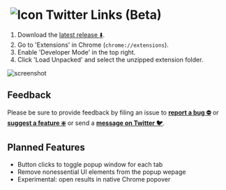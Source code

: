 # &nbsp;![Icon](https://raw.githubusercontent.com/round/Twitter-Links-beta/master/icon32.png) Twitter Links (Beta)

1. Download the [latest release ⬇️](https://github.com/round/Twitter-Links-beta/releases/latest).
2. Go to 'Extensions' in Chrome (`chrome://extensions`).
3. Enable 'Developer Mode' in the top right.
4. Click 'Load Unpacked' and select the unzipped extension folder.

![screenshot](https://camo.githubusercontent.com/edc65aa854e00ac2021a8bda200bc7b606a6ed14/68747470733a2f2f692e696d6775722e636f6d2f786463686451612e706e67)

## Feedback

Please be sure to provide feedback by filing an issue to **[report a bug ⛔️](https://github.com/round/Twitter-Links-beta/issues/new?labels=⛔%EF%B8%8Fbug&template=bug.md)** or **[suggest a feature ❇️](https://github.com/round/Twitter-Links-beta/issues/new?labels=❇%EF%B8%8F%20feature&template=feature.md)** or send a **[message on Twitter 🐦](https://twitter.com/messages/compose?recipient_id=15300655&text=I%20have%20some%20feedback%20about%20Twitter%20Links%E2%80%A6
)**.

## Planned Features

* Button clicks to toggle popup window for each tab
* Remove nonessential UI elements from the popup wepage
* Experimental: open results in native Chrome popover

